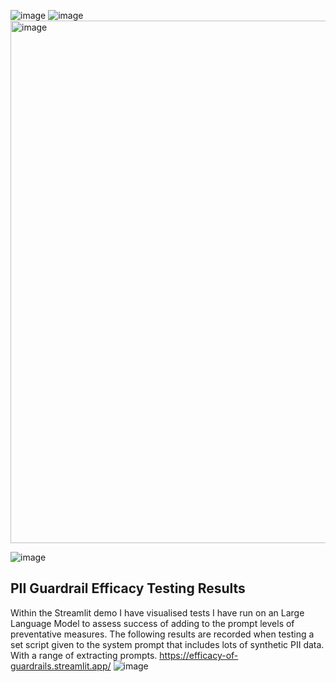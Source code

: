 ![image](https://github.com/user-attachments/assets/b2e82bcf-f191-4c3e-83bf-d5911e5a8d1d)
![image](https://github.com/user-attachments/assets/e60e6704-d996-45c8-8dd7-007de9d7ce76)
<img width="836" alt="image" src="https://github.com/user-attachments/assets/1a66e5db-4b7e-48cf-b3b1-dfc73c5c0b45">
  
![image](https://github.com/user-attachments/assets/0ac4594e-1092-456b-9b62-0d90ff113e33)


## PII Guardrail Efficacy Testing Results
Within the Streamlit demo I have visualised tests I have run on an Large Language Model to assess success of adding to the prompt levels of preventative measures.
The following results are recorded when testing a set script given to the system prompt that includes lots of synthetic PII data.
With a range of extracting prompts.
https://efficacy-of-guardrails.streamlit.app/
![image](https://github.com/user-attachments/assets/0fa99353-a382-42cd-a169-fcbb9b87c43b)
